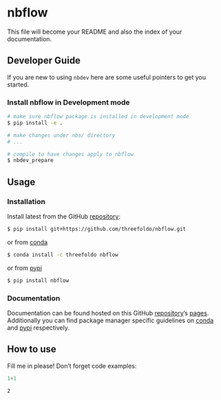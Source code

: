 # nbflow


<!-- WARNING: THIS FILE WAS AUTOGENERATED! DO NOT EDIT! -->

This file will become your README and also the index of your
documentation.

## Developer Guide

If you are new to using `nbdev` here are some useful pointers to get you
started.

### Install nbflow in Development mode

``` sh
# make sure nbflow package is installed in development mode
$ pip install -e .

# make changes under nbs/ directory
# ...

# compile to have changes apply to nbflow
$ nbdev_prepare
```

## Usage

### Installation

Install latest from the GitHub
[repository](https://github.com/threefoldo/nbflow):

``` sh
$ pip install git+https://github.com/threefoldo/nbflow.git
```

or from [conda](https://anaconda.org/threefoldo/nbflow)

``` sh
$ conda install -c threefoldo nbflow
```

or from [pypi](https://pypi.org/project/nbflow/)

``` sh
$ pip install nbflow
```

### Documentation

Documentation can be found hosted on this GitHub
[repository](https://github.com/threefoldo/nbflow)’s
[pages](https://threefoldo.github.io/nbflow/). Additionally you can find
package manager specific guidelines on
[conda](https://anaconda.org/threefoldo/nbflow) and
[pypi](https://pypi.org/project/nbflow/) respectively.

## How to use

Fill me in please! Don’t forget code examples:

``` python
1+1
```

    2
